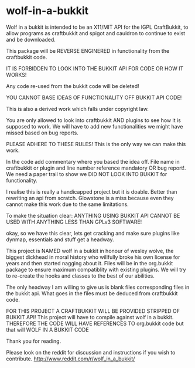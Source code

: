 wolf-in-a-bukkit
================

Wolf in a bukkit is intended to be an X11/MIT API for the lGPL CraftBukkit, to allow programs as craftbukkit and spigot and cauldron to continue to exist and be downloaded.

This package will be REVERSE ENGINERED in functionality from the craftbukkit code.

IT IS FORBIDDEN TO LOOK INTO THE BUKKIT API FOR CODE OR HOW IT WORKS!

Any code re-used from the bukkit code will be deleted!

YOU CANNOT BASE IDEAS OF FUNCTIONALITY OFF BUKKIT API CODE!

This is also a derived work which falls under copyright law.

You are only allowed to look into craftbukkit AND plugins to see how it is supposed to work.
We will have to add new functionalities we might have missed based on bug reports.

PLEASE ADHERE TO THESE RULES! This is the only way we can make this work.

In the code add commentary where you based the idea off. File name in craftbukkit or plugin and line number reference mandatory OR bug report!.
We need a paper trail to show we DID NOT LOOK INTO BUKKIT for functionality.

I realise this is really a handicapped project but it is doable. Better than rewriting an api from scratch.
Glowstone is a miss because even they cannot make this work due to the same limitations. 

To make the situation clear: ANYTHING USING BUKKIT API CANNOT BE USED WITH ANYTHING LESS THAN GPLv3 SOFTWARE!

okay, so we have this clear, lets get cracking and make sure plugins like dynmap, essentials and stuff get a headway.

This project is NAMED wolf in a bukkit in honour of wesley wolve, the biggest dickhead in moral history who willfully broke his own license for years and then started nagging about it.
Files will be in the org.bukkit package to ensure maximum compatiblity with existing plugins.
We will try to re-create the hooks and classes to the best of our abilities.

The only headway I am willing to give us is blank files corresponding files in the bukkit api. What goes in the files must be deduced from craftbukkit code.

FOR THIS PROJECT A CRAFTBUKKIT WILL BE PROVIDED STRIPPED OF BUKKIT API!
This project will have to compile against wolf in a bukkit.
THEREFORE THE CODE WILL HAVE REFERENCES TO org.bukkit code but that will WOLF IN A BUKKIT CODE

Thank you for reading.

Please look on the reddit for discussion and instructions if you wish to contribute.
http://www.reddit.com/r/wolf_in_a_bukkit/

